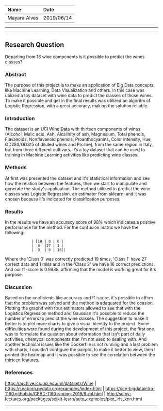 | Name | Date |
|:-------|:---------------|
|Mayara Alves | 2019/06/14|

-----


-----

## Research Question

Departing from 13 wine components is it possible to predict the wines classes?

### Abstract
The purpose of this project is to make an application of Big Data concepts like Machine Learning, Data Visualization and others. In this case was utilized a toy dataset with wine data to predict the classes of those wines. To make it possible and get in the final results was utilized an algoritm of Logistic Regression, with a great accuracy, making the solution reliable.


### Introduction

The dataset is an UCI Wine Data with thirteen components of wines, (Alcohol, Malic acid, Ash, Alcalinity of ash, Magnesium, Total phenols, Flavanoids, Nonflavanoid phenols, Proanthocyanins, Color intensity, Hue, OD280/OD315 of diluted wines and Proline), from the same region in Italy, but from three different cultivars. It’s a toy dataset that can be used to training in Machine Learning activities like predicting wine classes.


### Methods

At first was presented the dataset and it's statistical information and see how the relation between the features, then we start to manipulate and generate the study's application.
The method utilized to predict the wine classes was Logistic Regression, an estimator from sklearn, and it was chosen because it's indicated for classification purposes.


### Results

In the results we have an accuracy score of 98% which indicates a positive performance for the method. 
For the confusion matrix we have the following:

                | [19 | 0 | 0 |
                |  0  |27 | 1 |
                |  0  | 0 | 16]|

Where the 'Class 0' was correctly predicted 19 times, 'Class 1' have 27 correct data and 1 miss and in the 'Class 2' we have 16 correct predictions. And our f1-score is 0.9838, affirming that the model is working great for it's purpose.


                   


### Discussion
Based on the coeficients like accuracy and f1-score, it's possible to affirm that the problem was solved and the method is adaquated for the ocasion. Plotting the graphif with four estimators allowed to see that with the Logistics Regression method and Gaussian it's possible to reduce the number of errors to predict the wine classes.
The suggestion to make it better is to plot more charts to give a visual identity to the project. Some difficulties were found during the development of this project, the first one was to formulate the question about information that isn't part of daily activities, chemycal components that I'm not used to dealing with. And another technical issues like the Dockerfile is not running and a last problem with charts, I couldn't configure the pairplot to make it better to view, then I printed the heatmap and it was possible to see the correlation between the thirteen features. 



### References
https://archive.ics.uci.edu/ml/datasets/Wine |
https://seaborn.pydata.org/examples/index.html |
https://cce-bigdataintro-1160.github.io/CEBD-1160-spring-2019/8-ml.html |
http://scipy-lectures.org/packages/scikit-learn/auto_examples/plot_iris_knn.html


-------
